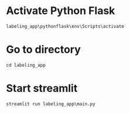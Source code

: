 # Activate Python Flask

```
labeling_app\pythonflask\env\Scripts\activate
```

# Go to directory

```
cd labeling_app
```

# Start streamlit
```
streamlit run labeling_app\main.py
```
